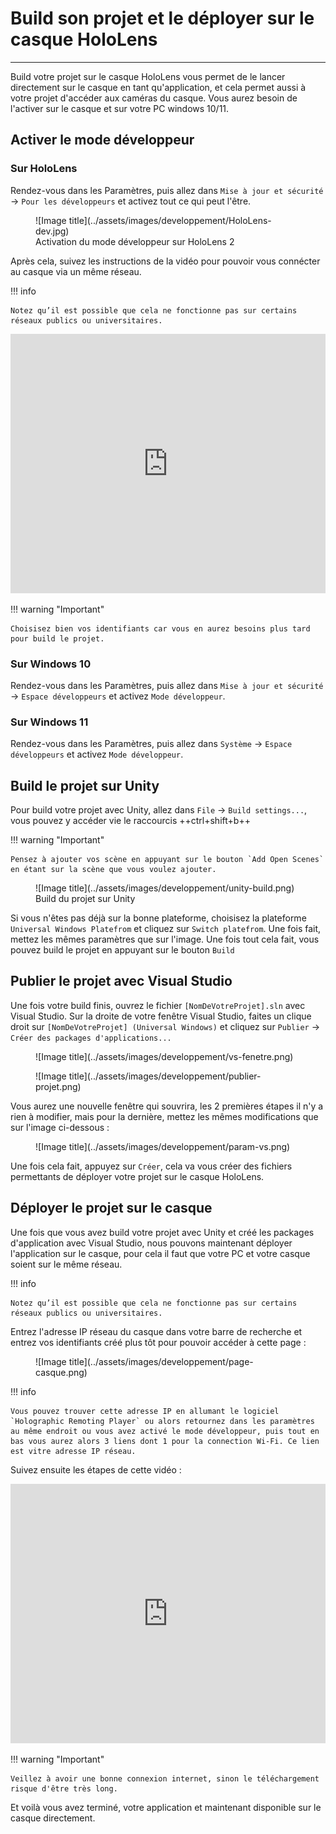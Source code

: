 # Build son projet et le déployer sur le casque HoloLens

***

Build votre projet sur le casque HoloLens vous permet de le lancer directement sur le casque en tant qu'application, et cela permet aussi à votre projet d'accéder aux caméras du casque. Vous aurez besoin de l'activer sur le casque et sur votre PC windows 10/11.

## Activer le mode développeur

### Sur HoloLens

Rendez-vous dans les Paramètres, puis allez dans `Mise à jour et sécurité` &rarr; `Pour les développeurs` et activez tout ce qui peut l'être.

<figure markdown="span">
    ![Image title](../assets/images/developpement/HoloLens-dev.jpg)
    <figcaption>Activation du mode développeur sur HoloLens 2</figcaption>
</figure>

Après cela, suivez les instructions de la vidéo pour pouvoir vous connécter au casque via un même réseau.

!!! info

    Notez qu’il est possible que cela ne fonctionne pas sur certains réseaux publics ou universitaires.

<iframe width="100%" height="415" src="https://www.youtube.com/embed/0yyM_lcg1g0?si=Zl-qUr-g8Qk380YZ" title="YouTube video player" frameborder="0" allow="accelerometer; autoplay; clipboard-write; encrypted-media; gyroscope; picture-in-picture; web-share" referrerpolicy="strict-origin-when-cross-origin" allowfullscreen></iframe>

!!! warning "Important"

    Choisisez bien vos identifiants car vous en aurez besoins plus tard pour build le projet.

### Sur Windows 10

Rendez-vous dans les Paramètres, puis allez dans `Mise à jour et sécurité` &rarr; `Espace développeurs` et activez `Mode développeur`.

### Sur Windows 11

Rendez-vous dans les Paramètres, puis allez dans `Système` &rarr; `Espace développeurs` et activez `Mode développeur`.

## Build le projet sur Unity

Pour build votre projet avec Unity, allez dans `File` &rarr; `Build settings...`, vous pouvez y accéder vie le raccourcis ++ctrl+shift+b++

!!! warning "Important"

    Pensez à ajouter vos scène en appuyant sur le bouton `Add Open Scenes` en étant sur la scène que vous voulez ajouter.

<figure markdown="span">
    ![Image title](../assets/images/developpement/unity-build.png)
    <figcaption>Build du projet sur Unity</figcaption>
</figure>

Si vous n'êtes pas déjà sur la bonne plateforme, choisisez la plateforme `Universal Windows Platefrom` et cliquez sur `Switch platefrom`. Une fois fait, mettez les mêmes paramètres que sur l'image. Une fois tout cela fait, vous pouvez build le projet en appuyant sur le bouton `Build`

## Publier le projet avec Visual Studio

Une fois votre build finis, ouvrez le fichier `[NomDeVotreProjet].sln` avec Visual Studio. Sur la droite de votre fenêtre Visual Studio, faites un clique droit sur `[NomDeVotreProjet] (Universal Windows)` et cliquez sur `Publier` &rarr; `Créer des packages d'applications...`

<figure markdown="span">![Image title](../assets/images/developpement/vs-fenetre.png)</figure>

<figure markdown="span">![Image title](../assets/images/developpement/publier-projet.png)</figure>

Vous aurez une nouvelle fenêtre qui souvrira, les 2 premières étapes il n'y a rien à modifier, mais pour la dernière, mettez les mêmes modifications que sur l'image ci-dessous :

<figure markdown="span">![Image title](../assets/images/developpement/param-vs.png)</figure>

Une fois cela fait, appuyez sur `Créer`, cela va vous créer des fichiers permettants de déployer votre projet sur le casque HoloLens.

## Déployer le projet sur le casque

Une fois que vous avez build votre projet avec Unity et créé les packages d'application avec Visual Studio, nous pouvons maintenant déployer l'application sur le casque, pour cela il faut que votre PC et votre casque soient sur le même réseau.

!!! info

    Notez qu’il est possible que cela ne fonctionne pas sur certains réseaux publics ou universitaires.

Entrez l'adresse IP réseau du casque dans votre barre de recherche et entrez vos identifiants créé plus tôt pour pouvoir accéder à cette page :

<figure markdown="span">![Image title](../assets/images/developpement/page-casque.png)</figure>

!!! info

    Vous pouvez trouver cette adresse IP en allumant le logiciel `Holographic Remoting Player` ou alors retournez dans les paramètres au même endroit ou vous avez activé le mode développeur, puis tout en bas vous aurez alors 3 liens dont 1 pour la connection Wi-Fi. Ce lien est vitre adresse IP réseau.

Suivez ensuite les étapes de cette vidéo :

<iframe width="100%" height="415" src="https://www.youtube.com/embed/jNyF4Whh_Uw?si=Q8RoXwngWN5xX5TN&amp;start=708" title="YouTube video player" frameborder="0" allow="accelerometer; autoplay; clipboard-write; encrypted-media; gyroscope; picture-in-picture; web-share" referrerpolicy="strict-origin-when-cross-origin" allowfullscreen></iframe>

!!! warning "Important"

    Veillez à avoir une bonne connexion internet, sinon le téléchargement risque d'être très long.

Et voilà vous avez terminé, votre application et maintenant disponible sur le casque directement.